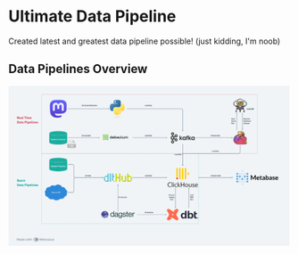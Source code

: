 # Ultimate Data Pipeline

Created latest and greatest data pipeline possible! (just kidding, I'm noob)

## Data Pipelines Overview
![alt text](https://github.com/ajihsan/ultimate-data-pipeline/blob/main/resources/Project%20DE%20-%20Workflow.png) 
